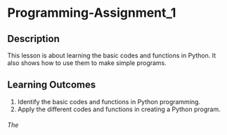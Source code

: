 # Programming-Assignment_1
## Description
This lesson is about learning the basic codes and functions in Python. It also shows how to use them to make simple programs.

## Learning Outcomes
1. Identify the basic codes and functions in Python programming.  
2. Apply the different codes and functions in creating a Python program.

###### The

